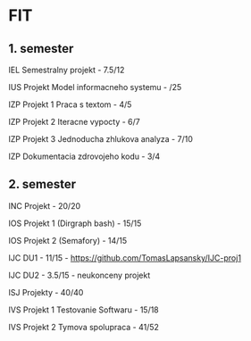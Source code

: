 # FIT

## 1. semester

IEL Semestralny projekt - 7.5/12

IUS Projekt Model informacneho systemu - /25

IZP Projekt 1 Praca s textom - 4/5

IZP Projekt 2 Iteracne vypocty - 6/7

IZP Projekt 3 Jednoducha zhlukova analyza - 7/10

IZP Dokumentacia zdrovojeho kodu - 3/4

## 2. semester

INC Projekt - 20/20

IOS Projekt 1 (Dirgraph bash) - 15/15

IOS Projekt 2 (Semafory) - 14/15

IJC DU1 - 11/15		- https://github.com/TomasLapsansky/IJC-proj1

IJC DU2 - 3.5/15 - neukonceny projekt

ISJ Projekty - 40/40

IVS Projekt 1 Testovanie Softwaru - 15/18

IVS Projekt 2 Tymova spolupraca - 41/52 
